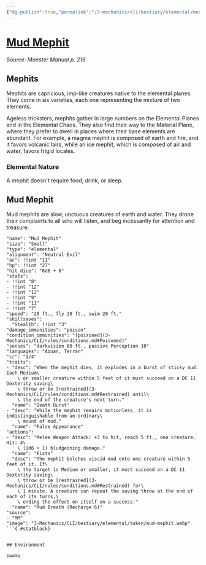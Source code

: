 ```yaml
---
{"dg-publish":true,"permalink":"/3-mechanics/cli/bestiary/elemental/mud-mephit/","tags":["ttrpg-cli/compendium/src/5e/mm","ttrpg-cli/monster/cr/1-4","ttrpg-cli/monster/environment/swamp","ttrpg-cli/monster/size/small","ttrpg-cli/monster/type/elemental"]}
---
```


# [Mud Mephit](3-Mechanics\CLI\bestiary\elemental/mud-mephit.md)
*Source: Monster Manual p. 216*  

## Mephits

Mephits are capricious, imp-like creatures native to the elemental planes. They come in six varieties, each one representing the mixture of two elements.

Ageless tricksters, mephits gather in large numbers on the Elemental Planes and in the Elemental Chaos. They also find their way to the Material Plane, where they prefer to dwell in places where their base elements are abundant. For example, a magma mephit is composed of earth and fire, and it favors volcanic lairs, while an ice mephit, which is composed of air and water, favors frigid locales.

### Elemental Nature

A mephit doesn't require food, drink, or sleep.

## Mud Mephit

Mud mephits are slow, unctuous creatures of earth and water. They drone their complaints to all who will listen, and beg incessantly for attention and treasure.

```statblock
"name": "Mud Mephit"
"size": "Small"
"type": "elemental"
"alignment": "Neutral Evil"
"ac": !!int "11"
"hp": !!int "27"
"hit_dice": "6d6 + 6"
"stats":
- !!int "8"
- !!int "12"
- !!int "12"
- !!int "9"
- !!int "11"
- !!int "7"
"speed": "20 ft., fly 20 ft., swim 20 ft."
"skillsaves":
  "Stealth": !!int "3"
"damage_immunities": "poison"
"condition_immunities": "[poisoned](3-Mechanics/CLI/rules/conditions.md#Poisoned)"
"senses": "darkvision 60 ft., passive Perception 10"
"languages": "Aquan, Terran"
"cr": "1/4"
"traits":
- "desc": "When the mephit dies, it explodes in a burst of sticky mud. Each Medium\
    \ or smaller creature within 5 feet of it must succeed on a DC 11 Dexterity saving\
    \ throw or be [restrained](3-Mechanics/CLI/rules/conditions.md#Restrained) until\
    \ the end of the creature's next turn."
  "name": "Death Burst"
- "desc": "While the mephit remains motionless, it is indistinguishable from an ordinary\
    \ mound of mud."
  "name": "False Appearance"
"actions":
- "desc": "Melee Weapon Attack: +3 to hit, reach 5 ft., one creature. Hit: 4\
    \ (1d6 + 1) bludgeoning damage."
  "name": "Fists"
- "desc": "The mephit belches viscid mud onto one creature within 5 feet of it. If\
    \ the target is Medium or smaller, it must succeed on a DC 11 Dexterity saving\
    \ throw or be [restrained](3-Mechanics/CLI/rules/conditions.md#Restrained) for\
    \ 1 minute. A creature can repeat the saving throw at the end of each of its turns,\
    \ ending the effect on itself on a success."
  "name": "Mud Breath (Recharge 6)"
"source":
- "MM"
"image": "3-Mechanics/CLI/bestiary/elemental/token/mud-mephit.webp"
```{ #statblock}


## Environment

swamp